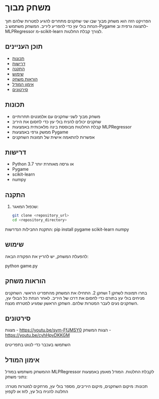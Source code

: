 # משחק מבוך

הפרויקט הזה הוא משחק מבוך שבו שני שחקנים מתחרים להגיע למטרות שלהם תוך הנחת בולי עץ כדי להפריע ליריב. המשחק משתמש ב-Pygame לתצוגה גרפית וב-MLPRegressor מ-scikit-learn לצורך קבלת החלטות.

## תוכן העניינים
- [תכונות](#תכונות)
- [דרישות](#דרישות)
- [התקנה](#התקנה)
- [שימוש](#שימוש)
- [הוראות משחק](#הוראות-משחק)
- [אימון המודל](#אימון-המודל)
- [סירטונים](#סירטונים)


## תכונות
- משחק מבוך לשני שחקנים עם אלמנטים תחרותיים
- שחקנים יכולים להניח בולי עץ כדי לחסום את היריב
- קבלת החלטות מבוססת בינה מלאכותית באמצעות MLPRegressor
- ממשק גרפי באמצעות Pygame
- אפשרות להתאמה אישית של תמונות השחקנים

## דרישות
- Python 3.7 או גרסה מאוחרת יותר
- Pygame
- scikit-learn
- numpy

## התקנה
1. שכפול המאגר:
   ```bash
   git clone <repository_url>
   cd <repository_directory>


התקנת החבילות הנדרשות:
pip install pygame scikit-learn numpy

## שימוש
להפעלת המשחק, יש להריץ את הפקודה הבאה:

python game.py

## הוראות משחק
בחרו תמונות לשחקן 1 ושחקן 2.
התחילו את המשחק מהתפריט הראשי.
השחקנים מניחים בולי עץ בתורם כדי לחסום את דרכו של היריב.
לאחר הנחת כל הבולי עץ, השחקנים נעים לעבר המטרות שלהם.
השחקן הראשון שמגיע למטרתו מנצח.

## סירטונים

מצגת - https://youtu.be/sym-FfJMSY0 
הצגת המשחק - https://youtu.be/cyhHpyDKKGM



השתמשו בעכבר כדי לנווט בתפריטים

## אימון המודל
ההמשחק משתמש במודל MLPRegressor לקבלת החלטות. המודל מאומן באמצעות נתוני משחק:

תכונות: מיקום השחקנים, מיקום היריבים, מספר בולי עץ, מרחקים למטרות
מטרה: החלטה להניח בול עץ, לזוז או לקפוץ
